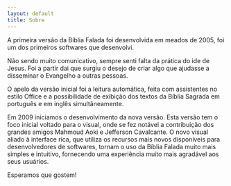 ```yaml
---
layout: default
title: Sobre
---
```


A primeira versão da Bíblia Falada foi desenvolvida em meados de 2005, foi um dos primeiros softwares que desenvolvi.

Não sendo muito comunicativo, sempre senti falta da prática do ide de Jesus. Foi a partir dai que surgiu o desejo de criar algo que ajudasse a disseminar o Evangelho a outras pessoas.

O apelo da versão inicial foi a leitura automática, feita com assistentes no estilo Office e a possibilidade de exibição dos textos da Bíblia Sagrada em português e em inglês simultâneamente.

Em 2009 iniciamos o desenvolvimento da nova versão. Esta versão tem o foco inicial voltado para o visual, onde se fez notável a contribuição dos grandes amigos Mahmoud Aoki e Jefferson Cavalcante. O novo visual aliado à interface rica, que utiliza os recursos mais novos disponíveis para desenvolvedores de softwares, tornam o uso da Bíblia Falada muito mais simples e intuitivo, fornecendo uma experiência muito mais agradável aos seus usuários.

Esperamos que gostem!

